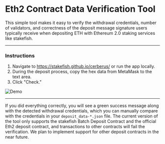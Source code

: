 # Eth2 Contract Data Verification Tool

This simple tool makes it easy to verify the withdrawal credentials, number of validators, and correctness of the deposit message signature users typically receive when depositing ETH with Ethereum 2.0 staking services like stakefish.

---

### Instructions

1. Navigate to https://stakefish.github.io/cerberus/ or run the app locally.
2. During the deposit process, copy the hex data from MetaMask to the text area.
3. Click "Check."


![Demo](https://miro.medium.com/max/700/0*WNnSrvxyiIgsTIcG)

---

If you did everything correctly, you will see a green success message along with the detected withdrawal credentials, which you can manually compare with the credentials in your `deposit_data-*.json` file. The current version of the tool only supports the stakefish Batch Deposit Contract and the official Eth2 deposit contract, and transactions to other contracts will fail the verification. We plan to implement support for other deposit contracts in the near future.
